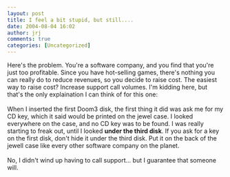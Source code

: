 ```yaml
---
layout: post
title: I feel a bit stupid, but still....
date: 2004-08-04 16:02
author: jrj
comments: true
categories: [Uncategorized]
---
```

Here's the problem. You're a software company, and you find that you're just too profitable. Since you have hot-selling games, there's nothing you can really do to reduce revenues, so you decide to raise cost. The easiest way to raise cost? Increase support call volumes. I'm kidding here, but that's the only explaination I can think of for this one:<br /><br />When I inserted the first Doom3 disk, the first thing it did was ask me for my CD key, which it said would be printed on the jewel case. I looked everywhere on the case, and no CD key was to be found. I was really starting to freak out, until I looked **under the third disk**. If you ask for a key on the first disk, don't hide it under the third disk. Put it on the back of the jewell case like every other software company on the planet.<br /><br />No, I didn't wind up having to call support... but I guarantee that someone will.
